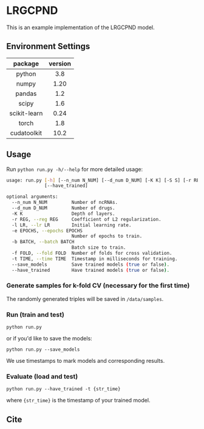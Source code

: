 # LRGCPND

This is an example implementation of the LRGCPND model.

## Environment Settings

package | version
:--:|:--:
python          |   3.8
numpy           |   1.20
pandas          |   1.2
scipy           |   1.6
scikit-learn    |   0.24
torch           |   1.8
cudatoolkit     |   10.2

## Usage

Run ``python run.py -h/--help`` for more detailed usage:

```bash
usage: run.py [-h] [--n_num N_NUM] [--d_num D_NUM] [-K K] [-S S] [-r REG] [-l LR] [-e EPOCHS] [-b BATCH] [-f FOLD] [-t TIME] [--save_models]
              [--have_trained]

optional arguments:
  --n_num N_NUM         Number of ncRNAs.
  --d_num D_NUM         Number of drugs.
  -K K                  Depth of layers.
  -r REG, --reg REG     Coefficient of L2 regularization.
  -l LR, --lr LR        Initial learning rate.
  -e EPOCHS, --epochs EPOCHS
                        Number of epochs to train.
  -b BATCH, --batch BATCH
                        Batch size to train.
  -f FOLD, --fold FOLD  Number of folds for cross validation.
  -t TIME, --time TIME  Timestamp in milliseconds for training.
  --save_models         Save trained models (true or false).
  --have_trained        Have trained models (true or false).
```

### Generate samples for k-fold CV (necessary for the first time)

The randomly generated triples will be saved in ``/data/samples``.

### Run (train and test)

``python run.py``

or if you'd like to save the models:

``python run.py --save_models``

We use timestamps to mark models and corresponding results.

### Evaluate (load and test)

``python run.py --have_trained -t {str_time}``

where ``{str_time}`` is the timestamp of your trained model.

## Cite
